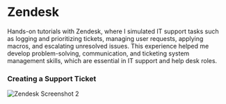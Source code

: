 # Zendesk
Hands-on tutorials with Zendesk, where I simulated IT support tasks such as logging and prioritizing tickets, managing user requests, applying macros, and escalating unresolved issues. This experience helped me develop problem-solving, communication, and ticketing system management skills, which are essential in IT support and help desk roles.

### Creating a Support Ticket
![Zendesk Screenshot 2](<img width="1920" height="1080" alt="Image" src="https://github.com/user-attachments/assets/047656cc-a15e-4aff-964f-be824e165ecc" />)
